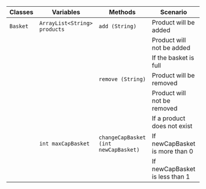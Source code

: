 | Classes  | Variables                    | Methods                              | Scenario                       | Outcome |
|----------|------------------------------|--------------------------------------|--------------------------------|---------|
| `Basket` | `ArrayList<String> products` | `add (String)`                       | Product will be added          | true    |
|          |                              |                                      | Product will not be added      | false   |
|          |                              |                                      | If the basket is full          | Error   |
|          |                              | `remove (String)`                    | Product will be removed        | true    |
|          |                              |                                      | Product will not be removed    | false   |
|          |                              |                                      | If a product does not exist    | Error   |
|          | `int maxCapBasket`           | `changeCapBasket (int newCapBasket)` | If newCapBasket is more than 0 | true    |
|          |                              |                                      | If newCapBasket is less than 1 | false   |
